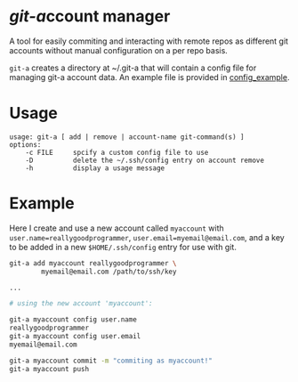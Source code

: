 # *git-a*ccount manager

A tool for easily commiting and interacting with remote
repos as different git accounts without manual configuration
on a per repo basis.

`git-a` creates a directory at ~/.git-a that will contain
a config file for managing git-a account data. An example
file is provided in [config\_example](config_example).

# Usage

```
usage: git-a [ add | remove | account-name git-command(s) ]
options:
    -c FILE     spcify a custom config file to use
    -D          delete the ~/.ssh/config entry on account remove
    -h          display a usage message
```

# Example

Here I create and use a new account called `myaccount` with 
`user.name=reallygoodprogrammer`, `user.email=myemail@email.com`, 
and a key to be added in a new `$HOME/.ssh/config` entry for use
with git.

```bash
git-a add myaccount reallygoodprogrammer \
        myemail@email.com /path/to/ssh/key

...

# using the new account 'myaccount':

git-a myaccount config user.name
reallygoodprogrammer
git-a myaccount config user.email
myemail@email.com

git-a myaccount commit -m "commiting as myaccount!"
git-a myaccount push
```
